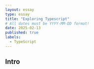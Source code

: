 ```yaml
---
layout: essay
type: essay
title: "Exploring Typescript"
# All dates must be YYYY-MM-DD format!
date: 2025-02-13
published: true
labels:
  - TypeScript
---
```


<!-- <img width="200px" class="rounded float-start pe-4" src="../img/difficulty/degree_difficulty.jpg"> -->

## Intro 


